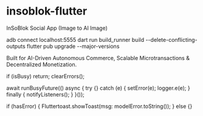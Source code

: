 # insoblok-flutter
InSoBlok Social App (Image to AI Image)

adb connect localhost:5555
dart run build_runner build --delete-conflicting-outputs
flutter pub upgrade --major-versions


Built for AI-Driven Autonomous Commerce, Scalable Microtransactions & Decentralized Monetization. 

if (isBusy) return;
    clearErrors();
    
await runBusyFuture(() async {
    try {} catch (e) {
    setError(e);
    logger.e(e);
    } finally {
    notifyListeners();
    }
}());

if (hasError) {
    Fluttertoast.showToast(msg: modelError.toString());
} else {}
